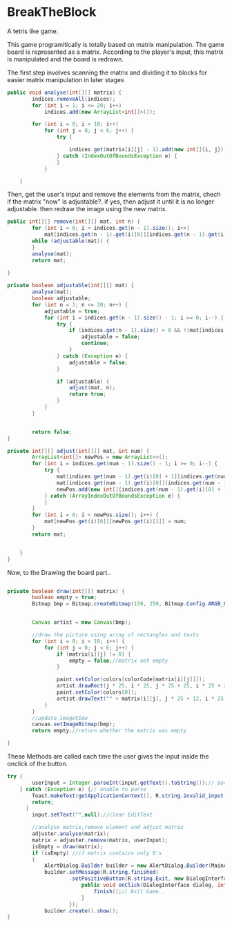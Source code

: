 # BreakTheBlock
A tetris like game.

This game programitically is totally based on matrix manipulation. The game board is reprosented as a matrix. According to the player's input, this matrix is manipulated and the board is redrawn.

The first step involves scanning the matrix and dividing it to blocks for easier matrix manipulation in later stages
```java
public void analyse(int[][] matrix) {
        indices.removeAll(indices);
        for (int i = 1; i <= 20; i++)
            indices.add(new ArrayList<int[]>());

        for (int i = 0; i < 10; i++)
            for (int j = 0; j < 6; j++) {
                try {

                    indices.get(matrix[i][j] - 1).add(new int[]{i, j});
                } catch (IndexOutOfBoundsException e) {
                }
            }

    }
```

Then, get the user's input and remove the elements from the matrix, chech if the matrix "now" is adjustable?. if yes, then adjust it until it is no longer adjustable. then redraw the image using the new matrix.
```java
public int[][] remove(int[][] mat, int n) {
        for (int i = 0; i < indices.get(n - 1).size(); i++)
            mat[indices.get(n - 1).get(i)[0]][indices.get(n - 1).get(i)[1]] = 0;
        while (adjustable(mat)) {
        }
        analyse(mat);
        return mat;

}
    
private boolean adjustable(int[][] mat) {
        analyse(mat);
        boolean adjustable;
        for (int n = 1; n <= 20; n++) {
            adjustable = true;
            for (int i = indices.get(n - 1).size() - 1; i >= 0; i--) {
                try {
                    if (indices.get(n - 1).size() > 0 && !(mat[indices.get(n - 1).get(i)[0] + 1][indices.get(n - 1).get(i)[1]] == 0 || mat[indices.get(n - 1).get(i)[0] + 1][indices.get(n - 1).get(i)[1]] == n)) {
                        adjustable = false;
                        continue;
                    }
                } catch (Exception e) {
                    adjustable = false;
                }

                if (adjustable) {
                    adjust(mat, n);
                    return true;
                }
            }
        }


        return false;
}

private int[][] adjust(int[][] mat, int num) {
        ArrayList<int[]> newPos = new ArrayList<>();
        for (int i = indices.get(num - 1).size() - 1; i >= 0; i--) {
            try {
                mat[indices.get(num - 1).get(i)[0] + 1][indices.get(num - 1).get(i)[1]] = mat[indices.get(num - 1).get(i)[0]][indices.get(num - 1).get(i)[1]];
                mat[indices.get(num - 1).get(i)[0]][indices.get(num - 1).get(i)[1]] = 0;
                newPos.add(new int[]{indices.get(num - 1).get(i)[0] + 1, indices.get(num - 1).get(i)[1]});
            } catch (ArrayIndexOutOfBoundsException e) {
            }
        }
        for (int i = 0; i < newPos.size(); i++) {
            mat[newPos.get(i)[0]][newPos.get(i)[1]] = num;
        }
        return mat;


    }
}
```

Now, to the Drawing the board part..
```java

private boolean draw(int[][] matrix) {
        boolean empty = true;
        Bitmap bmp = Bitmap.createBitmap(150, 250, Bitmap.Config.ARGB_8888);


        Canvas artist = new Canvas(bmp);

        //draw the picture using array of rectangles and texts
        for (int i = 0; i < 10; i++) {
            for (int j = 0; j < 6; j++) {
                if (matrix[i][j] != 0) {
                    empty = false;//matrix not empty
                }

                paint.setColor(colors[colorCode[matrix[i][j]]]);
                artist.drawRect(j * 25, i * 25, j * 25 + 25, i * 25 + 25, paint);
                paint.setColor(colors[0]);
                artist.drawText("" + matrix[i][j], j * 25 + 12, i * 25 + 12, paint);
            }
        }
        //update imageView
        canvas.setImageBitmap(bmp);
        return empty;//return whether the matrix was empty

}
```
These Methods are called each time the user gives the input inside the onclick of the button.
```java
try {
        userInput = Integer.parseInt(input.getText().toString());// parse input
    } catch (Exception e) {// unable to parse
        Toast.makeText(getApplicationContext(), R.string.invalid_input, Toast.LENGTH_SHORT).show();
        return;
      }
        input.setText("",null);//clear EditText

        //analyse matrix,remove element and adjust matrix
        adjuster.analyse(matrix);
        matrix = adjuster.remove(matrix, userInput);
        isEmpty = draw(matrix);
        if (isEmpty) //if matrix contains only 0's
        {
            AlertDialog.Builder builder = new AlertDialog.Builder(MainActivity.this);
            builder.setMessage(R.string.finished)
                    .setPositiveButton(R.string.Exit, new DialogInterface.OnClickListener() {
                        public void onClick(DialogInterface dialog, int id) {
                            finish();// Exit Game..
                        }
                    });
            builder.create().show();
}
```
